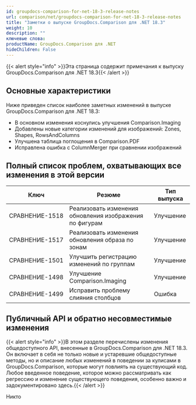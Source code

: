 ```yaml
---
id: groupdocs-comparison-for-net-18-3-release-notes
url: comparison/net/groupdocs-comparison-for-net-18-3-release-notes
title: "Заметки о выпуске GroupDocs.Comparison для .NET 18.3"
weight: 10
description: ""
ключевые слова:
productName: GroupDocs.Comparison для .NET
hideChildren: False
---
```

{{< alert style="info" >}}Эта страница содержит примечания к выпуску GroupDocs.Comparison для .NET 18.3{{< /alert >}}

## Основные характеристики

Ниже приведен список наиболее заметных изменений в выпуске GroupDocs.Comparison для .NET 18.3:

* В основном изменения коснулись улучшения Comparison.Imaging
* Добавлены новые категории изменений для изображений: Zones, Shapes, RowsAndColumns
* Улучшена таблица поглощения в Comparison.PDF
* Исправлена ошибка с ColumnMerger при сравнении изображений

## Полный список проблем, охватывающих все изменения в этой версии

| Ключ | Резюме | Тип выпуска |
| --- | --- | --- |
| СРАВНЕНИЕ-1518 | Реализовать изменения обновления изображения по фигурам | Улучшение |
| СРАВНЕНИЕ-1517 | Реализовать изменения обновления образа по зонам | Улучшение |
| СРАВНЕНИЕ-1501 | Улучшить регистрацию изменений по группам | Улучшение |
| СРАВНЕНИЕ-1498 | Улучшение Comparison.Imaging | Улучшение |
| СРАВНЕНИЕ-1499 | Исправить проблему слияния столбцов | Ошибка |

## Публичный API и обратно несовместимые изменения

{{< alert style="info" >}}В этом разделе перечислены изменения общедоступного API, внесенные в GroupDocs.Comparison для .NET 18.3. Он включает в себя не только новые и устаревшие общедоступные методы, но и описание любых изменений в поведении за кулисами в GroupDocs.Comparison, которые могут повлиять на существующий код. Любое введенное поведение, которое можно рассматривать как регрессию и изменение существующего поведения, особенно важно и задокументировано здесь.{{< /alert >}}

Никто


